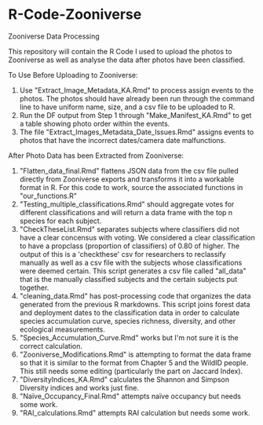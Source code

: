 # R-Code-Zooniverse
Zooniverse Data Processing 

This repository will contain the R Code I used to upload the photos to Zooniverse as well as analyse the data 
after photos have been classified.

To Use Before Uploading to Zooniverse:
1. Use "Extract_Image_Metadata_KA.Rmd" to process assign events to the photos. The photos should have already been run through the command line to have uniform name, size, and a csv file to be uploaded to R.
2. Run the DF output from Step 1 through "Make_Manifest_KA.Rmd" to get a table showing photo order within the events.
3. The file "Extract_Images_Metadata_Date_Issues.Rmd" assigns events to photos that have the incorrect dates/camera date malfunctions.

After Photo Data has been Extracted from Zooniverse:
1. "Flatten_data_final.Rmd" flattens JSON data from the csv file pulled directly from Zooniverse exports and transforms it into a workable format in R. For this code to work, source the associated functions in "our_functions.R"
2. "Testing_multiple_classifications.Rmd" should aggregate votes for different classifications and will return a data frame with the top n species for each subject.
3. "CheckTheseList.Rmd" separates subjects where classifiers did not have a clear concensus with voting. We considered a clear classification to have a propclass (proportion of classifiers) of 0.80 of higher. The output of this is a 'checkthese' csv for researchers to reclassify manually as well as a csv file with the subjects whose classifications were deemed certain. This script generates a csv file called "all_data" that is the manually classified subjects and the certain subjects put together.
4. "cleaning_data.Rmd" has post-processing code that organizes the data generated from the previous R markdowns. This script joins forest data and deployment dates to the classification data in order to calculate species accumulation curve, species richness, diversity, and other ecological measurements. 
5. "Species_Accumulation_Curve.Rmd" works but I'm not sure it is the correct calculation.
6. "Zooniverse_Modifications.Rmd" is attempting to format the data frame so that it is similar to the format from Chapter 5 and the WildID people. This still needs some editing (particularly the part on Jaccard Index).
7. "DiversityIndices_KA.Rmd" calculates the Shannon and Simpson Diversity indices and works just fine. 
8. "Naïve_Occupancy_Final.Rmd" attempts naïve occupancy but needs some work. 
9. "RAI_calculations.Rmd" attempts RAI calculation but needs some work. 
